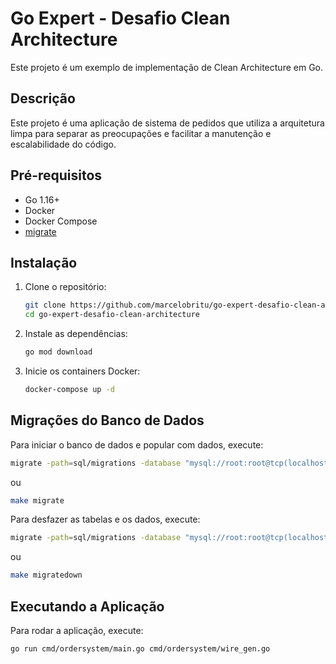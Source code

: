 # Go Expert - Desafio Clean Architecture

Este projeto é um exemplo de implementação de Clean Architecture em Go.

## Descrição

Este projeto é uma aplicação de sistema de pedidos que utiliza a arquitetura limpa para separar as preocupações e facilitar a manutenção e escalabilidade do código.

## Pré-requisitos

- Go 1.16+
- Docker
- Docker Compose
- [migrate](https://github.com/golang-migrate/migrate)

## Instalação

1. Clone o repositório:

   ```sh
   git clone https://github.com/marcelobritu/go-expert-desafio-clean-architecture.git
   cd go-expert-desafio-clean-architecture
   ```

2. Instale as dependências:

   ```sh
   go mod download
   ```

3. Inicie os containers Docker:
   ```sh
   docker-compose up -d
   ```

## Migrações do Banco de Dados

Para iniciar o banco de dados e popular com dados, execute:

```sh
migrate -path=sql/migrations -database "mysql://root:root@tcp(localhost:3306)/orders" -verbose up
```

ou

```sh
make migrate
```

Para desfazer as tabelas e os dados, execute:

```sh
migrate -path=sql/migrations -database "mysql://root:root@tcp(localhost:3306)/orders" -verbose down
```

ou

```sh
make migratedown
```

## Executando a Aplicação

Para rodar a aplicação, execute:

```sh
go run cmd/ordersystem/main.go cmd/ordersystem/wire_gen.go
```
